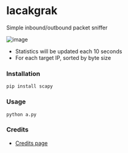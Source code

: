 # lacakgrak
Simple inbound/outbound packet sniffer

![image](https://github.com/user-attachments/assets/1c8614bf-b622-48a7-a851-f18dca5e7d5c)

* Statistics will be updated each 10 seconds
* For each target IP, sorted by byte size

### Installation
```
pip install scapy
```

### Usage
```
python a.py
```


### Credits
* [Credits page](https://chatgpt.com/share/6011896c-cc29-4d53-8e83-360bc17835eb)
